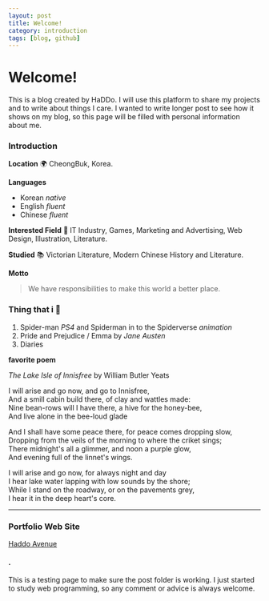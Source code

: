 ```yaml
---
layout: post
title: Welcome!
category: introduction
tags: [blog, github]
---
```


# Welcome!

This is a blog created by HaDDo. I will use this platform to share my projects and to write about things I care. I wanted to write longer post to see how it shows on my blog, so this page will be filled with personal information about me. 

### Introduction

**Location**
🌍 CheongBuk, Korea.

**Languages**
* Korean *native*
* English *fluent*
* Chinese *fluent*

**Interested Field**
🧡 IT Industry, Games, Marketing and Advertising, Web Design, Illustration, Literature.

**Studied**
📚 Victorian Literature, Modern Chinese History and Literature.

**Motto**
> We have responsibilities to make this world a better place.

### Thing that i 🥰
1. Spider-man *PS4* and Spiderman in to the Spiderverse *animation*
2. Pride and Prejudice / Emma by *Jane Austen*
3. Diaries

**favorite poem**

*The Lake Isle of Innisfree*
by William Butler Yeats

I will arise and go now, and go to Innisfree,   
And a smill cabin build there, of clay and wattles made:   
Nine bean-rows will I have there, a hive for the honey-bee,   
And live alone in the bee-loud glade   

And I shall have some peace there, for peace comes dropping slow,   
Dropping from the veils of the morning to where the criket sings;   
There midnight's all a glimmer, and noon a purple glow,   
And evening full of the linnet's wings.   

I will arise and go now, for always night and day   
I hear lake water lapping with low sounds by the shore;   
While I stand on the roadway, or on the pavements grey,   
I hear it in the deep heart's core.   

***



### Portfolio Web Site
[Haddo Avenue](https://haddolab.github.io/portfolio/)


#### .
This is a testing page to make sure the post folder is working. I just started to study web programming, so any comment or advice is always welcome.
